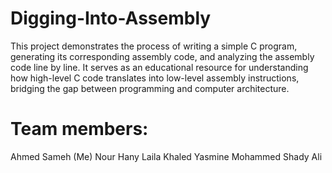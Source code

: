 # Digging-Into-Assembly
This project demonstrates the process of writing a simple C program, generating its corresponding assembly code, and analyzing the assembly code line by line. It serves as an educational resource for understanding how high-level C code translates into low-level assembly instructions, bridging the gap between programming and computer architecture.
# Team members:
Ahmed Sameh (Me)
Nour Hany
Laila Khaled
Yasmine Mohammed
Shady Ali
